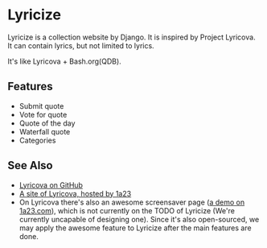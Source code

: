 # Lyricize

Lyricize is a collection website by Django. It is inspired by Project Lyricova. It can contain lyrics, but not limited to lyrics.

It's like Lyricova + Bash.org(QDB).

## Features
* Submit quote
* Vote for quote
* Quote of the day
* Waterfall quote
* Categories

## See Also
* [Lyricova on GitHub](https://github.com/blueset/project-lyricova)
* [A site of Lyricova, hosted by 1a23](https://1a23.com/lyricova/)
* On Lyricova there's also an awesome screensaver page ([a demo on 1a23.com](https://1a23.com/lyricova/screensaver/)), which is not currently on the TODO of Lyricize (We're currently uncapable of designing one). Since it's also open-sourced, we may apply the awesome feature to Lyricize after the main features are done.
